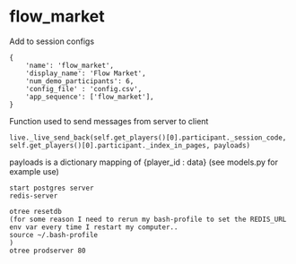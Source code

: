 # flow_market

Add to session configs

```
{
    'name': 'flow_market',
    'display_name': 'Flow Market',
    'num_demo_participants': 6,
    'config_file' : 'config.csv',
    'app_sequence': ['flow_market'],
}
```

Function used to send messages from server to client

```
live._live_send_back(self.get_players()[0].participant._session_code, self.get_players()[0].participant._index_in_pages, payloads)
```

payloads is a dictionary mapping of {player_id : data} (see models.py for example use)

```
start postgres server
redis-server

otree resetdb
(for some reason I need to rerun my bash-profile to set the REDIS_URL env var every time I restart my computer..
source ~/.bash-profile
)
otree prodserver 80
```
